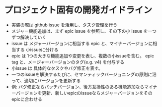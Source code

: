 # プロジェクト固有の開発ガイドライン
- 実装の際は github issue を活用し、タスク管理を行う
- メジャー機能追加は、まず epic issue を参照し、その下の小 issue を一つずつ解決していく
- issue は メジャーバージョンに相当する epic と、マイナーバージョンに相当する 小issueに分ける
- epic は 1つの大きな機能追加や変更を表し、複数の小issueを含む。 epic tag と、メージャーバージョンのタグ(e.g. v4) を付与する
- 小issue は 具体的なタスクやバグ修正を表す。
- 一つのissueを解決するたびに、セマンティックバージョニングの原則に沿って、適切にバージョンを更新する
- 例: バグ修正ならパッチバージョン、後方互換性のある機能追加ならマイナーバージョンを更新、新しいepicのissueならメジャーバージョンをそのepicに合わせる
